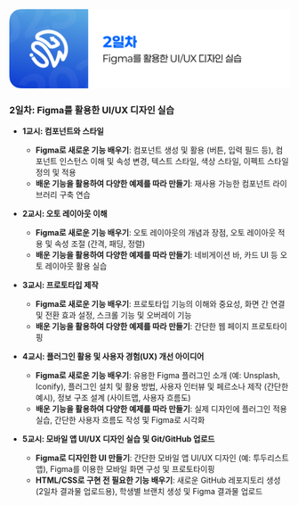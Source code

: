<img src="./header.png" />

### 2일차: Figma를 활용한 UI/UX 디자인 실습

- **1교시: 컴포넌트와 스타일**

  - **Figma로 새로운 기능 배우기**: 컴포넌트 생성 및 활용 (버튼, 입력 필드 등), 컴포넌트 인스턴스 이해 및 속성 변경, 텍스트 스타일, 색상 스타일, 이펙트 스타일 정의 및 적용
  - **배운 기능을 활용하여 다양한 예제를 따라 만들기**: 재사용 가능한 컴포넌트 라이브러리 구축 연습

- **2교시: 오토 레이아웃 이해**

  - **Figma로 새로운 기능 배우기**: 오토 레이아웃의 개념과 장점, 오토 레이아웃 적용 및 속성 조절 (간격, 패딩, 정렬)
  - **배운 기능을 활용하여 다양한 예제를 따라 만들기**: 네비게이션 바, 카드 UI 등 오토 레이아웃 활용 실습

- **3교시: 프로토타입 제작**

  - **Figma로 새로운 기능 배우기**: 프로토타입 기능의 이해와 중요성, 화면 간 연결 및 전환 효과 설정, 스크롤 기능 및 오버레이 기능
  - **배운 기능을 활용하여 다양한 예제를 따라 만들기**: 간단한 웹 페이지 프로토타이핑

- **4교시: 플러그인 활용 및 사용자 경험(UX) 개선 아이디어**

  - **Figma로 새로운 기능 배우기**: 유용한 Figma 플러그인 소개 (예: Unsplash, Iconify), 플러그인 설치 및 활용 방법, 사용자 인터뷰 및 페르소나 제작 (간단한 예시), 정보 구조 설계 (사이트맵, 사용자 흐름도)
  - **배운 기능을 활용하여 다양한 예제를 따라 만들기**: 실제 디자인에 플러그인 적용 실습, 간단한 사용자 흐름도 작성 및 Figma로 시각화

- **5교시: 모바일 앱 UI/UX 디자인 실습 및 Git/GitHub 업로드**

  - **Figma로 디자인한 UI 만들기**: 간단한 모바일 앱 UI/UX 디자인 (예: 투두리스트 앱), Figma를 이용한 모바일 화면 구성 및 프로토타이핑
  - **HTML/CSS로 구현 전 필요한 기능 배우기**: 새로운 GitHub 레포지토리 생성 (2일차 결과물 업로드용), 학생별 브랜치 생성 및 Figma 결과물 업로드
